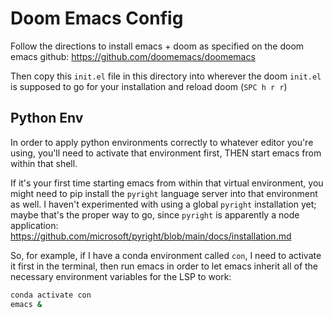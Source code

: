 # Doom Emacs Config
Follow the directions to install emacs + doom as specified on the 
doom emacs github: https://github.com/doomemacs/doomemacs

Then copy this `init.el` file in this directory into wherever 
the doom `init.el` is supposed to go for your installation and 
reload doom (`SPC h r r`)

## Python Env
In order to apply python environments correctly to whatever editor
you're using, you'll need to activate that environment first, 
THEN start emacs from within that shell. 

If it's your first time starting emacs from within that 
virtual environment, you might need to pip install the `pyright`
language server into that environment as well. I haven't 
experimented with using a global `pyright` installation yet; 
maybe that's the proper way to go, since `pyright` is apparently
a node application: 
https://github.com/microsoft/pyright/blob/main/docs/installation.md

So, for example, if I have a conda environment called `con`, I
need to activate it first in the terminal, then run emacs in 
order to let emacs inherit all of the necessary environment
variables for the LSP to work:

``` sh
conda activate con
emacs &
```
